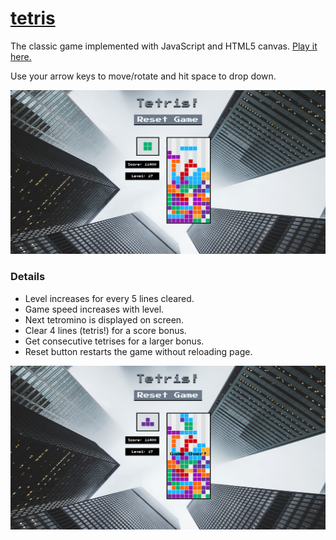 # [tetris](https://blackwright.github.io/tetris/index.html)

The classic game implemented with JavaScript and HTML5 canvas. [Play it here.](https://blackwright.github.io/tetris/index.html)

Use your arrow keys to move/rotate and hit space to drop down.

![Screenshot](https://github.com/blackwright/tetris/blob/master/screenshots/tetris1.jpg?raw=true)

### Details

- Level increases for every 5 lines cleared.
- Game speed increases with level.
- Next tetromino is displayed on screen.
- Clear 4 lines (tetris!) for a score bonus.
- Get consecutive tetrises for a larger bonus.
- Reset button restarts the game without reloading page.

![Screenshot](https://github.com/blackwright/tetris/blob/master/screenshots/tetris2.jpg?raw=true)
